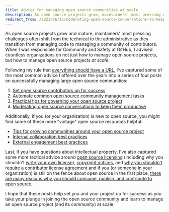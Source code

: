 ```yaml
---
title: Advice for managing open source communities at scale
description: As open source projects grow, maintainers' most pressing challenges often shift from the technical to the administrative as they transition from managing code to managing a community of contributors. 
redirect_from: /2021/06/15/moderating-open-source-conversations-to-keep-them-productive/
---
```


As open source projects grow and mature, maintainers' most pressing challenges often shift from the technical to the administrative as they transition from managing code to managing a community of contributors. When I was responsible for Community and Safety at GitHub, I advised countless organizations on not just how to manage open source projects, but how to manage open source projects *at scale*. 

Following my rule that [everything should have a URL](https://ben.balter.com/2015/11/12/why-urls/), I've captured some of the most common advice I offered over the years into a series of four posts on successfully managing large open source communities:

1. [Set open source contributors up for success](https://ben.balter.com/2020/05/15/set-open-source-contributors-up-for-success/)
2. [Automate common open source community management tasks](https://ben.balter.com/2020/08/10/automate-common-open-source-community-management-tasks/)
3. [Practical tips for governing your open source project](https://ben.balter.com/2021/06/14/open-source-governance/)
4. [Moderating open source conversations to keep them productive](https://ben.balter.com/2021/06/15/moderating-open-source-conversations-to-keep-them-productive/)

Additionally, if you (or your organization) is new to open source, you might find some of these more "vintage" open source resources helpful:

* [Tips for growing communities around your open source project](https://ben.balter.com/2017/11/10/twelve-tips-for-growing-communities-around-your-open-source-project/)
* [Internal collaboration best practices](https://ben.balter.com/2015/03/08/open-source-best-practices-internal-collaboration/)
* [External engagement best practices](https://ben.balter.com/2015/03/17/open-source-best-practices-external-engagement/)

Last, if you have questions about intellectual property, I've also captured some more tactical advice around [open source licensing](https://ben.balter.com/2017/11/28/everything-an-open-source-maintainer-might-need-to-know-about-open-source-licensing/) (including why you shouldn't [write your own license](https://ben.balter.com/2016/08/01/why-you-shouldnt-write-your-own-open-source-license/)), 
[copyright notices](https://ben.balter.com/2015/06/03/copyright-notices-for-websites-and-open-source-projects/), and [why you shouldn't require a contributor license agreement](https://ben.balter.com/2018/01/02/why-you-probably-shouldnt-add-a-cla-to-your-open-source-project/) and if you (or someone in your organization) is still on the fence about open source in the first place, [there are many reasons why you should consume, publish, and contribute to open source](https://ben.balter.com/2015/11/23/why-open-source/).

I hope that these posts help set you and your project up for success as you take your plunge in joining the open source community and learn to manage an open source project (and its community) at scale.
